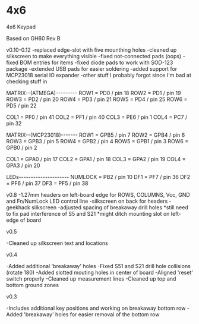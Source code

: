 4x6
===

4x6 Keypad

Based on GH60 Rev B

v0.10-0.12
-replaced edge-slot with five mounthing holes
-cleaned up silkscreen to make everything visible
-fixed not-connected pads (oops)
-fixed BOM entries for items
-fixed diode pads to work with SOD-123 package
-extended USB pads for easier soldering
-added support for MCP23018 serial IO expander
-other stuff I probably forgot since I'm bad at checking stuff in

MATRIX--(ATMEGA)---------
ROW1 = PD0 / pin 18
ROW2 = PD1 / pin 19
ROW3 = PD2 / pin 20
ROW4 = PD3 / pin 21
ROW5 = PD4 / pin 25
ROW6 = PD5 / pin 22

COL1 = PF0 / pin 41
COL2 = PF1 / pin 40
COL3 = PE6 / pin 1
COL4 = PC7 / pin 32


MATRIX--(MCP23018)-------
ROW1 = GPB5 / pin 7
ROW2 = GPB4 / pin 6
ROW3 = GPB3 / pin 5
ROW4 = GPB2 / pin 4
ROW5 = GPB1 / pin 3
ROW6 = GPB0 / pin 2

COL1 = GPA0 / pin 17
COL2 = GPA1 / pin 18
COL3 = GPA2 / pin 19
COL4 = GPA3 / pin 20


LEDs---------------------
NUMLOCK = PB2 / pin 10
DF1 = PF7 / pin 36
DF2 = PF6 / pin 37
DF3 = PF5 / pin 38



v0.8
-1.27mm headers on left-board edge for ROWS, COLUMNS, Vcc, GND and Fn/NumLock LED control line
-silkscreen on back for headers
-geekhack silkscreen
-adjusted spacing of breakaway drill holes 
*still need to fix pad interference of S5 and S21
*might ditch mounting slot on left-edge of board


v0.5

-Cleaned up silkscreen text and locations


v0.4

-Added additional 'breakaway' holes
-Fixed S51 and S21 drill hole collisions (rotate 180)
-Added slotted mouting holes in center of board
-Aligned 'reset' switch properly
-Cleaned up measurement lines
-Cleaned up top and bottom ground zones


v0.3

-Includes additional key positions and working on breakaway bottom row
-Added 'breakaway' holes for easier removal of the bottom row


